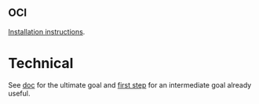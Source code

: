 ## OCI ##

[Installation instructions](INSTALL.md). 

# Technical #

See [doc](doc/design.md) for the ultimate goal and
[first step](doc/first_step.md) for an intermediate goal already useful.

